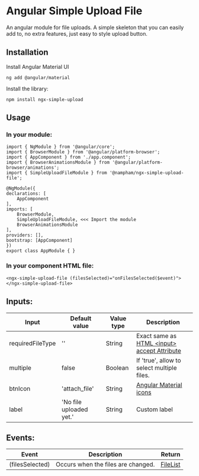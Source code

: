 # Angular Simple Upload File

An angular module for file uploads. A simple skeleton that you can easily add to, no extra features, just easy to style upload button.

## Installation
Install Angular Material UI

    ng add @angular/material

Install the library:

    npm install ngx-simple-upload

## Usage
### In your module:

    import { NgModule } from '@angular/core';
    import { BrowserModule } from '@angular/platform-browser';
    import { AppComponent } from './app.component';
    import { BrowserAnimationsModule } from '@angular/platform-browser/animations';
    import { SimpleUploadFileModule } from '@nampham/ngx-simple-upload-file';

    @NgModule({
    declarations: [
        AppComponent
    ],
    imports: [
        BrowserModule,
        SimpleUploadFileModule, <<< Import the module
        BrowserAnimationsModule
    ],
    providers: [],
    bootstrap: [AppComponent]
    })
    export class AppModule { }

### In your component HTML file:

    <ngx-simple-upload-file (filesSelected)="onFilesSelected($event)"></ngx-simple-upload-file>

## Inputs:

| Input   | Default value      |  Value type | Description |
|---------|--------------------|-------------| ----------- |
| requiredFileType | '' | String | Exact same as [HTML \<input> accept Attribute](https://www.w3schools.com/tags/att_input_accept.asp) |
| multiple |    false   |   Boolean | If 'true', allow to select multiple files.|
| btnIcon | 'attach_file' |    String | [Angular Material icons](https://fonts.google.com/icons?icon.query=attach) |
| label | 'No file uploaded yet.' |    String | Custom label |

## Events: 

| Event   | Description      |  Return |
|----------|:-------------:|------:|
| (filesSelected) | Occurs when the files are changed.  | [FileList](https://developer.mozilla.org/en-US/docs/Web/API/FileList) |